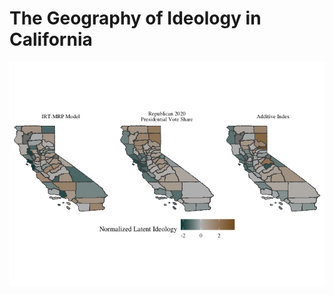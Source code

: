 # The Geography of Ideology in California


![](README_files/figure-commonmark/unnamed-chunk-2-1.png)
